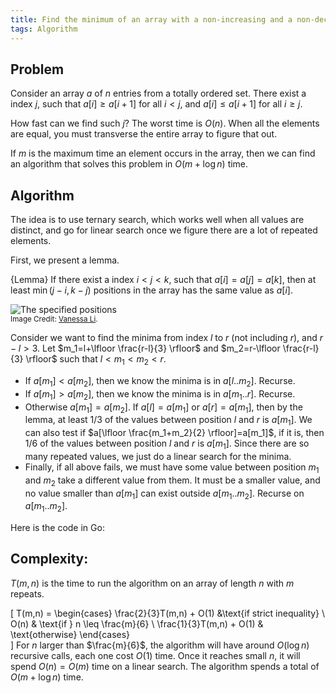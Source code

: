 ```yaml
---
title: Find the minimum of an array with a non-increasing and a non-decreasing part
tags: Algorithm
---
```

## Problem

Consider an array $a$ of $n$ entries from a totally ordered set. There exist a index $j$, such that $a[i]\geq a[i+1]$ for all $i < j$, and $a[i]\leq a[i+1]$ for all $i\geq j$.

How fast can we find such $j$? The worst time is $O(n)$. When all the elements are equal, you must transverse the entire array to figure that out.

If $m$ is the maximum time an element occurs in the array, then we can find an algorithm that solves this problem in $O(m + \log n)$ time.

## Algorithm

The idea is to use ternary search, which works well when all values are distinct, and go for linear search once we figure there are a lot of repeated elements. 

First, we present a lemma.

{Lemma}
    If there exist a index $i < j < k$, such that $a[i]=a[j]=a[k]$, then at least $\min(j-i,k-j)$ positions in the array has the same value as $a[i]$.

![The specified positions](/files/decinc.png)
<br /><sup>Image Credit: [Vanessa Li](http://codesandmaze.tumblr.com/).</sup>

Consider we want to find the minima from index $l$ to $r$ (not including $r$), and $r-l>3$. Let $m_1=l+\lfloor \frac{r-l}{3} \rfloor$ and $m_2=r-\lfloor \frac{r-l}{3} \rfloor$ such that $l < m_1 < m_2 < r$. 
    
- If $a[m_1] < a[m_2]$, then we know the minima is in $a[l..m_2]$. Recurse.
- If $a[m_1] > a[m_2]$, then we know the minima is in $a[m_1..r]$. Recurse.
- Otherwise $a[m_1]=a[m_2]$. If $a[l]=a[m_1]$ or $a[r]=a[m_1]$, then by the lemma, at least $1/3$ of the values between position $l$ and $r$ is $a[m_1]$. We can also test if $a[\lfloor \frac{m_1+m_2}{2} \rfloor]=a[m_1]$, if it is, then $1/6$ of the values between position $l$ and $r$ is $a[m_1]$. Since there are so many repeated values, we just do a linear search for the minima. 
- Finally, if all above fails, we must have some value between position $m_1$ and $m_2$ take a different value from them. It must be a smaller value, and no value smaller than $a[m_1]$ can exist outside $a[m_1..m_2]$. Recurse on $a[m_1..m_2]$.

Here is the code in Go:

<script src="https://gist.github.com/Mgccl/6094392.js"></script>

## Complexity:

$T(m,n)$ is the time to run the algorithm on an array of length $n$ with $m$ repeats.

\[
T(m,n)  = \begin{cases} 
         \frac{2}{3}T(m,n) + O(1) &\text{if strict inequality} \\ 
         O(n) & \text{if } n \leq \frac{m}{6} \\
         \frac{1}{3}T(m,n) + O(1) & \text{otherwise}
         \end{cases}       
\]
For $n$ larger than $\frac{m}{6}$, the algorithm will have around $O(\log n)$ recursive calls, each one cost $O(1)$ time. Once it reaches small $n$, it will spend $O(n)=O(m)$ time on a linear search. The algorithm spends a total of $O(m+\log n)$ time.
